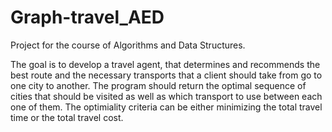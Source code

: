 # Graph-travel_AED

Project for the course of Algorithms and Data Structures.

The goal is to develop a travel agent, that determines and recommends the best route and the necessary transports that a client should take from go to one city to another.
The program should return the optimal sequence of cities that should be visited as well as which transport to use between each one of them.
The optimiality criteria can be either minimizing the total travel time or the total travel cost.
